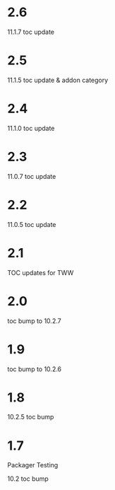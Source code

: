 # 2.6

11.1.7 toc update

# 2.5

11.1.5 toc update & addon category

# 2.4

11.1.0 toc update

# 2.3

11.0.7 toc update

# 2.2

11.0.5 toc update

# 2.1

TOC updates for TWW

# 2.0

toc bump to 10.2.7

# 1.9

toc bump to 10.2.6

# 1.8

10.2.5 toc bump

# 1.7

Packager Testing

10.2 toc bump